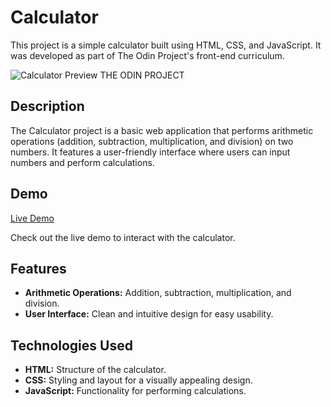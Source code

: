 # Calculator

This project is a simple calculator built using HTML, CSS, and JavaScript. It was developed as part of The Odin Project's front-end curriculum.

![Calculator Preview](https://www.theodinproject.com/assets/icons/odin-icon-a34029cd84a741be4da27758dafd7d7ac3729021adea3e0701e310d91e5c1d04.svg)  THE ODIN PROJECT

## Description

The Calculator project is a basic web application that performs arithmetic operations (addition, subtraction, multiplication, and division) on two numbers. It features a user-friendly interface where users can input numbers and perform calculations.

## Demo

[Live Demo](https://yasinpathan77.github.io/Calculator---TOP-)

Check out the live demo to interact with the calculator.

## Features

- **Arithmetic Operations:** Addition, subtraction, multiplication, and division.
- **User Interface:** Clean and intuitive design for easy usability.


## Technologies Used

- **HTML:** Structure of the calculator.
- **CSS:** Styling and layout for a visually appealing design.
- **JavaScript:** Functionality for performing calculations.
